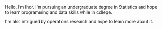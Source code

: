 Hello, I'm Ihor. I'm pursuing an undergraduate degree in Statistics and hope to learn programming and data skills while in college.

I'm also intrigued by operations research and hope to learn more about it.
